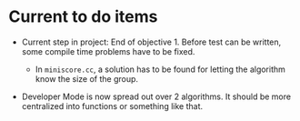 # Current to do items

* Current step in project: End of objective 1. Before test can be written, some compile time problems have to be fixed.
  +  In `miniscore.cc`, a solution has to be found for letting the algorithm know the size of the group.


* Developer Mode is now spread out over 2 algorithms. It should be more centralized into functions or something like that.
